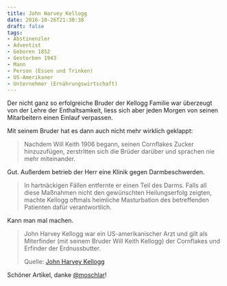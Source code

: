 ```yaml
---
title: John Harvey Kellogg
date: 2016-10-26T21:30:38
draft: false
tags:
- Abstinenzler
- Adventist
- Geboren 1852
- Gestorben 1943
- Mann
- Person (Essen und Trinken)
- US-Amerikaner
- Unternehmer (Ernährungswirtschaft)
---
```


Der nicht ganz so erfolgreiche Bruder der Kellogg Familie war überzeugt von
der Lehre der Enthaltsamkeit, liess sich aber jeden Morgen von seinen
Mitarbeitern einen Einlauf verpassen.

Mit seinem Bruder hat es dann auch nicht mehr wirklich geklappt:

> Nachdem Will Keith 1906 begann, seinen Cornflakes Zucker hinzuzufügen,
> zerstritten sich die Brüder darüber und sprachen nie mehr miteinander.

Gut. Außerdem betrieb der Herr eine Klinik gegen Darmbeschwerden.

> In hartnäckigen Fällen entfernte er einen Teil des Darms. Falls all diese
> Maßnahmen nicht den gewünschten Heilungserfolg zeigten, machte Kellogg
> oftmals heimliche Masturbation des betreffenden Patienten dafür
> verantwortlich.

Kann man mal machen.

> John Harvey Kellogg war ein US-amerikanischer Arzt und gilt als
> Miterfinder (mit seinem Bruder Will Keith Kellogg) der Cornflakes und
> Erfinder der Erdnussbutter.
>
> Quelle: [John Harvey Kellogg](https://de.wikipedia.org/wiki/John_Harvey_Kellogg)

Schöner Artikel, danke [@moschlar](https://twitter.com/moschlar)!